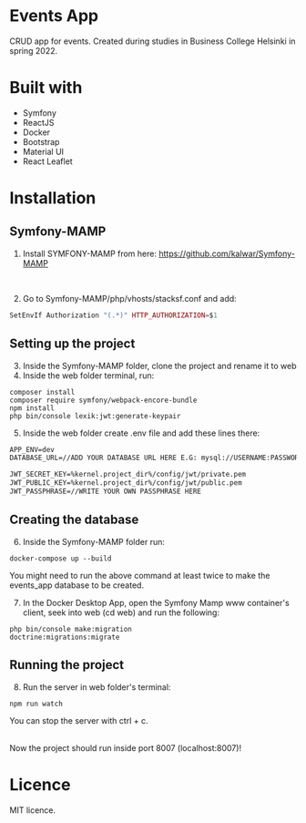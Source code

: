 # Events App

CRUD app for events. Created during studies in Business College Helsinki in spring 2022.

# Built with

- Symfony
- ReactJS
- Docker
- Bootstrap
- Material UI
- React Leaflet

# Installation

## Symfony-MAMP

1. Install SYMFONY-MAMP from here:
   https://github.com/kalwar/Symfony-MAMP

<br>

2. Go to Symfony-MAMP/php/vhosts/stacksf.conf and add:

```php
SetEnvIf Authorization "(.*)" HTTP_AUTHORIZATION=$1
```

## Setting up the project

3. Inside the Symfony-MAMP folder, clone the project and rename it to web
4. Inside the web folder terminal, run:

```cli
composer install
composer require symfony/webpack-encore-bundle
npm install
php bin/console lexik:jwt:generate-keypair
```

5. Inside the web folder create .env file and add these lines there:

```md
APP_ENV=dev
DATABASE_URL=//ADD YOUR DATABASE URL HERE E.G: mysql://USERNAME:PASSWORD@db:PORT_WHERE_THE_DB_IS_RUNNING/events_app?serverVersion=5.7

JWT_SECRET_KEY=%kernel.project_dir%/config/jwt/private.pem
JWT_PUBLIC_KEY=%kernel.project_dir%/config/jwt/public.pem
JWT_PASSPHRASE=//WRITE YOUR OWN PASSPHRASE HERE
```

## Creating the database

6. Inside the Symfony-MAMP folder run:

```cli
docker-compose up --build
```

You might need to run the above command at least twice to make the events_app database to be created.

7. In the Docker Desktop App, open the Symfony Mamp www container's client, seek into web (cd web) and run the following:

```cli
php bin/console make:migration
doctrine:migrations:migrate
```

## Running the project

8. Run the server in web folder's terminal:

```cli
npm run watch
```

You can stop the server with ctrl + c.

<br>
Now the project should run inside port 8007 (localhost:8007)! 
 
<br>

# Licence

MIT licence.
